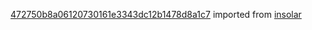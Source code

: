 [472750b8a06120730161e3343dc12b1478d8a1c7](https://github.com/insolar/insolar/commit/472750b8a06120730161e3343dc12b1478d8a1c7) imported from [insolar](https://github.com/insolar/insolar)
